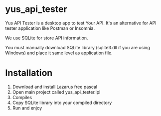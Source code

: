 # yus_api_tester
Yus API Tester is a desktop app to test Your API. It's an alternative for API tester application like Postman or Insomnia.

We use SQLite for store API information.

You must manually download SQLite library (sqlite3.dll if you are using Windows) and place it same level as application file.

# Installation
1. Download and install Lazarus free pascal
2. Open main project called yus_api_tester.lpi
3. Compiles 
4. Copy SQLite library into your compiled directory
5. Run and enjoy
